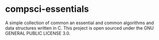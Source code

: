 # compsci-essentials

A simple collection of common an essential and common algorithms and data structures written in C.
This project is open sourced under the GNU GENERAL PUBLIC LICENSE 3.0.
